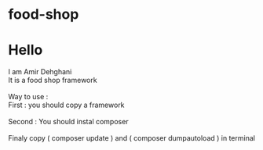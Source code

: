 # food-shop

# Hello <br />
I am Amir Dehghani<br />
It is a food shop framework<br />
<br />
Way to use :
<br />
First : you should copy a framework<br />
<br />
 Second : You should instal composer <br />
<br />
 Finaly copy ( composer update ) and ( composer dumpautoload ) in terminal<br />
